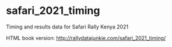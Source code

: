 # safari_2021_timing
Timing and results data for Safari Rally Kenya 2021

HTML book version: http://rallydatajunkie.com/safari_2021_timing/